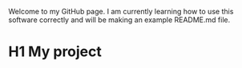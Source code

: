 Welcome to my GitHub page. I am currently learning how to use this software correctly and will be making an example README.md file. 

# H1 My project 
